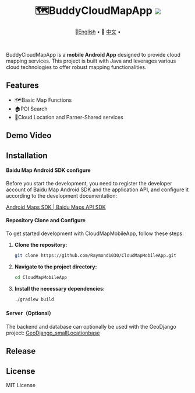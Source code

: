 <div align="center">
  <h1>🗺️BuddyCloudMapApp <img src=https://camo.githubusercontent.com/460196aa7caf02ee649ff2da9033caff1c8631f71d4e785ae04772c28a037a88/68747470733a2f2f696d672e736869656c64732e696f2f62616467652f5052732d77656c636f6d652d677265656e2e737667></img></h1>     
  <p align="center">
    🤗<a href="README.md">English</a> • 
    🤗 <a href="README-CN.md">中文</a> • 
</p>
</div>

<br/>

BuddyCloudMapApp is a **mobile Android App** designed to provide cloud mapping services. This project is built with Java and leverages various cloud technologies to offer robust mapping functionalities.

## Features

- 🗺️Basic Map Functions
- 🏠POI Search
- 📍Cloud Location and Parner-Shared services

## Demo Video





## Installation

#### Baidu Map Android SDK configure

Before you start the development, you need to register the developer account of Baidu Map Android SDK and the application API, and configure it according to the development documentation:

[Android Maps SDK | Baidu Maps API SDK ](https://lbsyun.baidu.com/faq/api?title=androidsdk)

#### Repository Clone and Configure

To get started development with CloudMapMobileApp, follow these steps:

1. **Clone the repository:**
   
    ```sh
    git clone https://github.com/Raymond1030/CloudMapMobileApp.git
    ```
2. **Navigate to the project directory:**
   
    ```sh
    cd CloudMapMobileApp
    ```
3. **Install the necessary dependencies:**
   
    ```sh
    ./gradlew build
    ```

#### Server（Optional）

The backend and database can optionally be used with the GeoDjango project: [GeoDjango_smallLocationbase ](https://github.com/Raymond1030/GeoDjango_smallLocationbase)

## Release





## License

MIT License